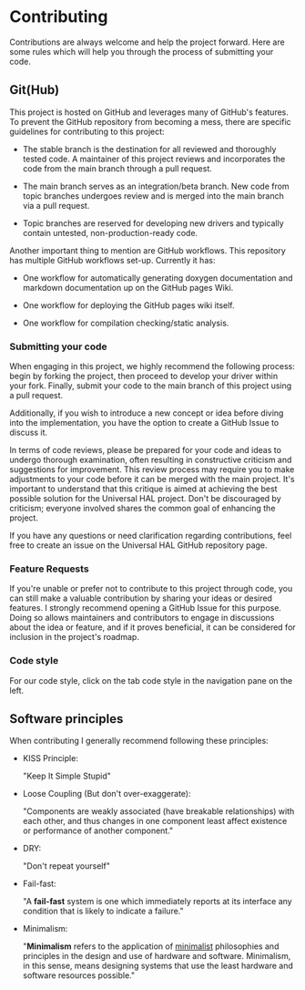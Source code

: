 # Contributing

Contributions are always welcome and help the project forward. Here are some rules which will help you through the process of submitting your code.

## Git(Hub)

This project is hosted on GitHub and leverages many of GitHub's features. To prevent the GitHub repository from becoming a mess, there are specific guidelines for contributing to this project:

- The stable branch is the destination for all reviewed and thoroughly tested code. A maintainer of this project reviews and incorporates the code from the main branch through a pull request.

- The main branch serves as an integration/beta branch. New code from topic branches undergoes review and is merged into the main branch via a pull request.

- Topic branches are reserved for developing new drivers and typically contain untested, non-production-ready code.

Another important thing to mention are GitHub workflows. This repository has multiple GitHub workflows set-up. Currently it has:

- One workflow for automatically generating doxygen documentation and markdown documentation up on the GitHub pages Wiki.

- One workflow for deploying the GitHub pages wiki itself.

- One workflow for compilation checking/static analysis.

### Submitting your code

When engaging in this project, we highly recommend the following process: begin by forking the project, then proceed to develop your driver within your fork. Finally, submit your code to the main branch of this project using a pull request.

Additionally, if you wish to introduce a new concept or idea before diving into the implementation, you have the option to create a GitHub Issue to discuss it.

In terms of code reviews, please be prepared for your code and ideas to undergo thorough examination, often resulting in constructive criticism and suggestions for improvement. This review process may require you to make adjustments to your code before it can be merged with the main project. It's important to understand that this critique is aimed at achieving the best possible solution for the Universal HAL project. Don't be discouraged by criticism; everyone involved shares the common goal of enhancing the project.

If you have any questions or need clarification regarding contributions, feel free to create an issue on the Universal HAL GitHub repository page.

### Feature Requests

If you're unable or prefer not to contribute to this project through code, you can still make a valuable contribution by sharing your ideas or desired features. I strongly recommend opening a GitHub Issue for this purpose. Doing so allows maintainers and contributors to engage in discussions about the idea or feature, and if it proves beneficial, it can be considered for inclusion in the project's roadmap.

### Code style
For our code style, click on the tab code style in the navigation pane on the left.

## Software principles

When contributing I generally recommend following these principles:

- KISS Principle:
  
  "Keep It Simple Stupid"

- Loose Coupling (But don't over-exaggerate):
  
  "Components are weakly associated (have breakable relationships) with each other, and thus changes in one component least affect existence or performance of another component."

- DRY:
  
  "Don't repeat yourself"

- Fail-fast:
  
  "A **fail-fast** system is one which immediately reports at its interface any condition that is likely to indicate a failure."

- Minimalism:
  
  "**Minimalism** refers to the application of [minimalist](https://en.wikipedia.org/wiki/Minimalist "Minimalist") philosophies and principles in the design and use of hardware and software. Minimalism, in this sense, means designing systems that use the least hardware and software resources possible."
